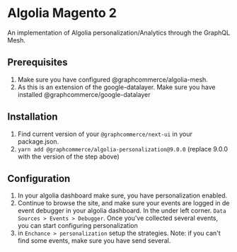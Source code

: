 # Algolia Magento 2

An implementation of Algolia personalization/Analytics through the GraphQL Mesh.

## Prerequisites

1. Make sure you have configured @graphcommerce/algolia-mesh.
2. As this is an extension of the google-datalayer. Make sure you have installed
   @graphcommerce/google-datalayer

## Installation

1. Find current version of your `@graphcommerce/next-ui` in your package.json.
2. `yarn add @graphcommerce/algolia-personalization@9.0.0` (replace 9.0.0 with
   the version of the step above)

## Configuration

1. In your algolia dashboard make sure, you have personalization enabled.
2. Continue to browse the site, and make sure your events are logged in de event
   debugger in your algolia dashboard. In the under left corner.
   `Data Sources > Events > Debugger`. Once you've collected several events, you
   can start configuring personalization
3. in `Enchance > personalization` setup the strategies. Note: if you can't find
   some events, make sure you have send several.
